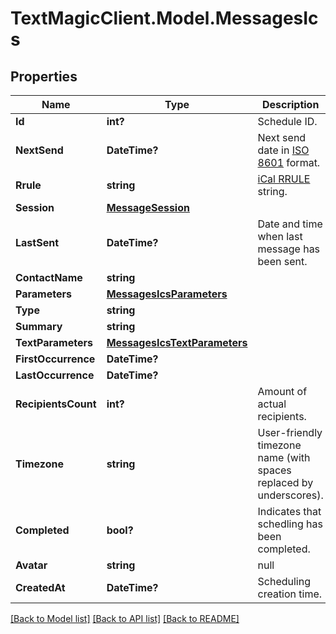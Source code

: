 # TextMagicClient.Model.MessagesIcs
## Properties

Name | Type | Description | Notes
------------ | ------------- | ------------- | -------------
**Id** | **int?** | Schedule ID. | 
**NextSend** | **DateTime?** | Next send date in [ISO 8601](https://en.wikipedia.org/?title&#x3D;ISO_8601) format.  | 
**Rrule** | **string** | [iCal RRULE](http://www.kanzaki.com/docs/ical/rrule.html) string.  | 
**Session** | [**MessageSession**](MessageSession.md) |  | 
**LastSent** | **DateTime?** | Date and time when last message has been sent. | 
**ContactName** | **string** |  | 
**Parameters** | [**MessagesIcsParameters**](MessagesIcsParameters.md) |  | 
**Type** | **string** |  | 
**Summary** | **string** |  | 
**TextParameters** | [**MessagesIcsTextParameters**](MessagesIcsTextParameters.md) |  | 
**FirstOccurrence** | **DateTime?** |  | 
**LastOccurrence** | **DateTime?** |  | 
**RecipientsCount** | **int?** | Amount of actual recipients. | 
**Timezone** | **string** | User-friendly timezone name (with spaces replaced by underscores). | 
**Completed** | **bool?** | Indicates that schedling has been completed. | 
**Avatar** | **string** | null | 
**CreatedAt** | **DateTime?** | Scheduling creation time. | 

[[Back to Model list]](../README.md#documentation-for-models) [[Back to API list]](../README.md#documentation-for-api-endpoints) [[Back to README]](../README.md)

